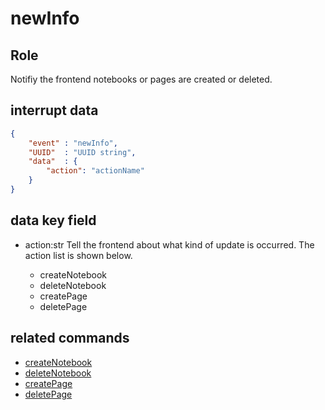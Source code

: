 # newInfo
## Role
 Notifiy the frontend notebooks or pages are created or deleted.
 
## interrupt data 
```json
{
    "event" : "newInfo",
    "UUID"  : "UUID string",
    "data"  : { 
        "action": "actionName"
    }
}
```

## data key field
- action:str
 Tell the frontend about what kind of update is occurred. The action list is shown below. 
 
    - createNotebook 
    - deleteNotebook
    - createPage
    - deletePage

## related commands
- [createNotebook](../basicCommand/createNotebook.md)
- [deleteNotebook](../basicCommand/deleteNotebook.md)
- [createPage](../basicCommand/createPage.md)
- [deletePage](../basicCommand/deletePage.md)

